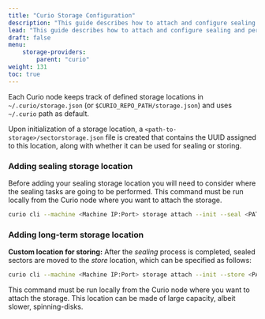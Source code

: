 ```yaml
---
title: "Curio Storage Configuration"
description: "This guide describes how to attach and configure sealing and permanent storage for Curio nodes"
lead: "This guide describes how to attach and configure sealing and permanent storage for Curio nodes"
draft: false
menu:
    storage-providers:
        parent: "curio"
weight: 131
toc: true
---
```


Each Curio node keeps track of defined storage locations in `~/.curio/storage.json` (or `$CURIO_REPO_PATH/storage.json`) and uses `~/.curio` path as default.

Upon initialization of a storage location, a `<path-to-storage>/sectorstorage.json` file is created that contains the UUID assigned to this location, along with whether it can be used for sealing or storing.

### Adding sealing storage location

Before adding your sealing storage location you will need to consider where the sealing tasks are going to be performed.
This command must be run locally from the Curio node where you want to attach the storage.


```sh
curio cli --machine <Machine IP:Port> storage attach --init --seal <PATH_FOR_SEALING_STORAGE>
```

### Adding long-term storage location

**Custom location for storing:** After the _sealing_ process is completed, sealed sectors are moved to the _store_ location, which can be specified as follows:

```sh
curio cli --machine <Machine IP:Port> storage attach --init --store <PATH_FOR_LONG_TERM_STORAGE>
```

This command must be run locally from the Curio node where you want to attach the storage.
This location can be made of large capacity, albeit slower, spinning-disks.
